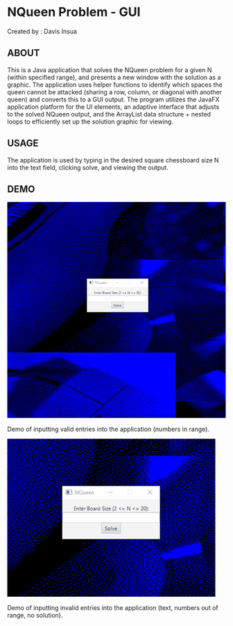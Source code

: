 NQueen Problem - GUI
========================
Created by : Davis Insua

ABOUT 
----------------

This is a Java application that solves the NQueen problem for a given N (within specified range), and presents a new window with the solution as a graphic. The application uses helper functions to identify which spaces the queen cannot be attacked (sharing a row, column, or diagonal with another queen) and converts this to a GUI output. The program utilizes the JavaFX application platform for the UI elements, an adaptive interface that adjusts to the solved NQueen output, and the ArrayList data structure + nested loops to efficiently set up the solution graphic for viewing.

USAGE 
----------------

The application is used by typing in the desired square chessboard size N into the text field, clicking solve, and viewing the output.

DEMO  
----------------

![](demos/Success.gif)

Demo of inputting valid entries into the application (numbers in range).

![](demos/InvalidEntry.gif)

Demo of inputting invalid entries into the application (text, numbers out of range, no solution).

